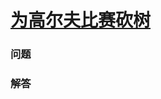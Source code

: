 # [为高尔夫比赛砍树](https://leetcode-cn.com/problems/cut-off-trees-for-golf-event)

### 问题



### 解答

```

```

